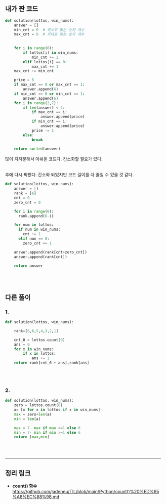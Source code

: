## 내가 짠 코드
```python
def solution(lottos, win_nums):
    answer = []
    min_cnt = 0  # 최소로 맞는 숫자 개수
    max_cnt = 0  # 최대로 맞는 숫자 개수
    
    
    for i in range(6):
        if lottos[i] in win_nums:
            min_cnt += 1
        elif lottos[i] == 0:
            max_cnt += 1
    max_cnt += min_cnt

    price = 5
    if max_cnt == 0 or max_cnt == 1:
        answer.append(6)
    if min_cnt == 0 or min_cnt == 1:
        answer.append(6)
    for i in range(2,7):
        if len(answer) < 2:
            if max_cnt == i:
                answer.append(price)
            if min_cnt == i:
                answer.append(price)
            price -= 1
        else:
            break
    
    return sorted(answer)
```
많이 지저분해서 아쉬운 코드다. 간소화할 필요가 있다.
<br><br>

후에 다시 짜봤다. 간소화 되었지만 코드 길이를 더 줄일 수 있을 것 같다.
```python
def solution(lottos, win_nums):
    answer = []
    rank = [6]
    cnt = 0
    zero_cnt = 0

    for i in range(6):
      rank.append(6-i)

    for num in lottos:
      if num in win_nums:
        cnt += 1
      elif num == 0:
        zero_cnt += 1

    answer.append(rank[cnt+zero_cnt])
    answer.append(rank[cnt])
    
    return answer
```
<br><br>

## 다른 풀이
### 1.
```python
def solution(lottos, win_nums):

    rank=[6,6,5,4,3,2,1]

    cnt_0 = lottos.count(0)
    ans = 0
    for x in win_nums:
        if x in lottos:
            ans += 1
    return rank[cnt_0 + ans],rank[ans]
```
<br><br>

### 2.
```python
def solution(lottos, win_nums):
    zero = lottos.count(0)
    a= [x for x in lottos if x in win_nums]
    max = zero+len(a)
    min = len(a)

    max = 7- max if max >=1 else 6
    min = 7- min if min >=1 else 6
    return [max,min]
```
<br><br>

---
## 정리 링크
* **count() 함수**<br>
  https://github.com/jadeneu/TIL/blob/main/Python/count()%20%ED%95%A8%EC%88%98.md












